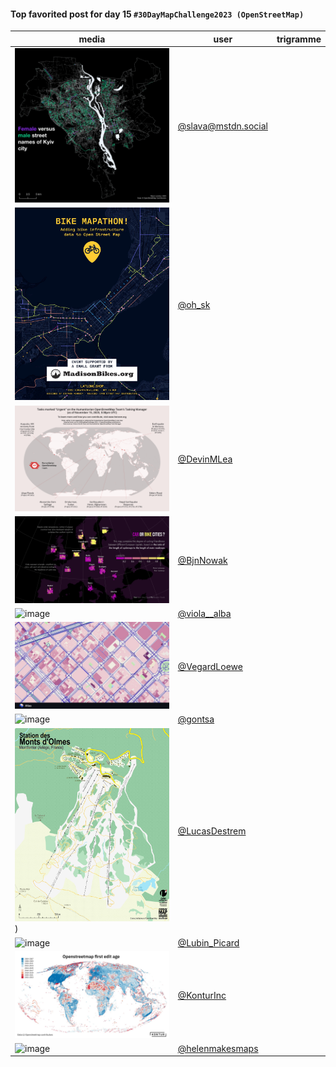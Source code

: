 #### Top favorited post for day 15 `#30DayMapChallenge2023 (OpenStreetMap)`

| media | user | trigramme |
|-------|------|-----------|
|![image](../uploads/cb0058101696bd3121479d69f0479819/image.png)|[@slava@mstdn.social](https://mastodon.tetaneutral.net/@slava@mstdn.social/111414402134413733)|  |
|![image](../uploads/a7609ceaf8ba4f8f76d51fb5868a82ff/image.png)|[@oh_sk](https://twitter.com/oh_sk/status/1724791083073454456)|  |
|![image](../uploads/c80f537a22df64982dea1d4860de4e1e/image.png)|[@DevinMLea](https://twitter.com/DevinMLea/status/1724816741165920539)|  |
|![image](../uploads/ed5b36d0349ea2cb8700606bce627ef1/image.png)|[@BjnNowak](https://twitter.com/BjnNowak/status/1724664776817864943)|  |
|![image](../uploads/e9cc90ada07739a26bcc6fd47aceb918/image.png)|[@viola__alba](https://twitter.com/viola__alba/status/1724756714921038088)|  |
|![image](../uploads/c2a47d0e804f34f4a7b0caccbe8466d1/image.png)|[@VegardLoewe](https://twitter.com/VegardLoewe/status/1724883156191338630)|  |
|![image](../uploads/06faec4d7141f4b4f0a9c4d71365d2d1/image.png)|[@gontsa](https://twitter.com/gontsa/status/1724961457169744240)|  |
|![image](../uploads/e441dddb6475751b3373207d949e33a2/image.png))|[@LucasDestrem](https://twitter.com/LucasDestrem/status/1724887606050123874)|  |
|![image](../uploads/527a54c3289029f3572c179f51f6c398/image.png)|[@Lubin_Picard](https://twitter.com/Lubin_Picard/status/1724683651173241150)|  |
|![image](../uploads/974655f43628e62554d4b961ccf8f93a/image.png)|[@KonturInc](https://twitter.com/KonturInc/status/1724709820832366646)|  |
|![image](https://github.com/makinacorpus/30DayMapChallenge/assets/26433045/9b362195-f8bb-42c7-bbef-fb7638cb3cda)|[@helenmakesmaps](https://twitter.com/KonturInc/status/1724709820832366646)|  |

